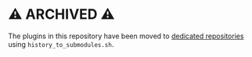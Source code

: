 # ⚠️ ARCHIVED ⚠️

The plugins in this repository have been moved to [dedicated repositories](https://github.com/orgs/albertlauncher/repositories) using `history_to_submodules.sh`.
